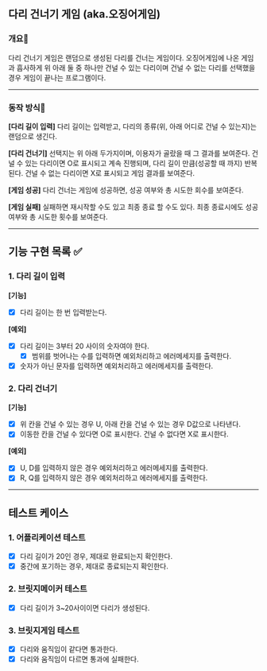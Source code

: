 ## 다리 건너기 게임 (aka.오징어게임)

### 개요📌
다리 건너기 게임은 랜덤으로 생성된 다리를 건너는 게임이다.
오징어게임에 나온 게임과 흡사하게 위 아래 둘 중 하나만 건널 수 있는 다리이며
건널 수 없는 다리를 선택했을 경우 게임이 끝나는 프로그램이다.
- - - 

### 동작 방식📌

**[다리 길이 입력]**
다리 길이는 입력받고, 다리의 종류(위, 아래 어디로 건널 수 있는지)는 랜덤으로 생긴다.

**[다리 건너기]**
선택지는 위 아래 두가지이며, 이용자가 골랐을 때 그 결과를 보여준다.
건널 수 있는 다리이면 O로 표시되고 계속 진행되며,
다리 길이 만큼(성공할 때 까지) 반복된다.
건널 수 없는 다리이면 X로 표시되고 게임 결과를 보여준다.

**[게임 성공]**
다리 건너는 게임에 성공하면, 성공 여부와 총 시도한 회수를 보여준다.

**[게임 실패]**
실패하면 재시작할 수도 있고 최종 종료 할 수도 있다.
최종 종료시에도 성공 여부와 총 시도한 횟수를 보여준다.
- - - 

## 기능 구현 목록 ✅

### 1. 다리 길이 입력

**[기능]**
- [X] 다리 길이는 한 번 입력받는다.

**[예외]**
- [X] 다리 길이는 3부터 20 사이의 숫자여야 한다.
  - [X] 범위를 벗어나는 수를 입력하면 예외처리하고 에러메세지를 출력한다.
- [X] 숫자가 아닌 문자를 입력하면 예외처리하고 에러메세지를 출력한다.

### 2. 다리 건너기

**[기능]**
- [X] 위 칸을 건널 수 있는 경우 U, 아래 칸을 건널 수 있는 경우 D값으로 나타낸다.
- [X] 이동한 칸을 건널 수 있다면 O로 표시한다. 건널 수 없다면 X로 표시한다.

**[예외]**
- [X] U, D를 입력하지 않은 경우 예외처리하고 에러메세지를 출력한다.
- [X] R, Q를 입력하지 않은 경우 예외처리하고 에러메세지를 출력한다.

- - -
## 테스트 케이스

### 1. 어플리케이션 테스트
- [X] 다리 길이가 20인 경우, 제대로 완료되는지 확인한다.
- [X] 중간에 포기하는 경우, 제대로 종료되는지 확인한다.

### 2. 브릿지메이커 테스트
- [X] 다리 길이가 3~20사이이면 다리가 생성된다.

### 3. 브릿지게임 테스트
- [X] 다리와 움직임이 같다면 통과한다.
- [X] 다리와 움직임이 다르면 통과에 실패한다.
